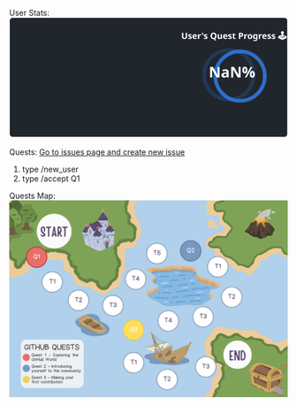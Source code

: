 
  User Stats:<br>
  ![User Draft Stats](/userCards/draft.svg)

  
Quests:
[Go to issues page and create new issue](https://github.com/caiton1/probot-test/issues)
1. type /new_user
2. type /accept Q1

Quests Map:
![Quest Map](/map/QuestMap.png)
  